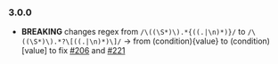 ### 3.0.0

- **BREAKING** changes regex from `/\((\S*)\).*{((.|\n)*)}/` to `/\((\S*)\).*?\[((.|\n)*)\]/` -> from (condition){value} to (condition)[value] to fix [#206](https://github.com/i18next/i18next-intervalPlural-postProcessor/issues/206) and [#221](https://github.com/i18next/i18next-intervalPlural-postProcessor/issues/221)